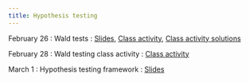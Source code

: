 ```yaml
---
title: Hypothesis testing
---
```


February 26
: Wald tests
  : [Slides](https://sta711-s24.github.io/slides/lecture_18.pdf), [Class activity](https://sta711-s24.github.io/class_activities/ca_lecture_18.html), [Class activity solutions](https://sta711-s24.github.io/class_activities/ca_lecture_18_solutions.html)
  
February 28
: Wald testing class activity
  : [Class activity](https://sta711-s24.github.io/class_activities/ca_lecture_19.html)

March 1
: Hypothesis testing framework
  : [Slides](https://sta711-s24.github.io/slides/lecture_20.pdf)
